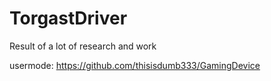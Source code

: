 # TorgastDriver

Result of a lot of research and work


usermode: https://github.com/thisisdumb333/GamingDevice

